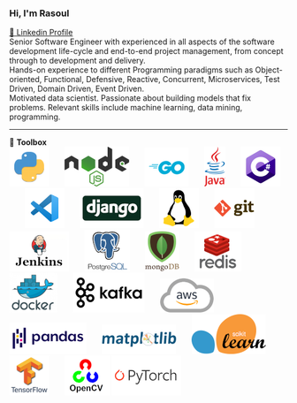 ### Hi, I'm Rasoul
[🔷 Linkedin Profile](https://www.linkedin.com/in/rasoulkhaksari)
<br>
Senior Software Engineer with experienced in all aspects of the software development life-cycle and end-to-end project management, from concept through to development and delivery.<br>
Hands-on experience to different Programming paradigms such as Object-oriented, Functional, Defensive, Reactive, Concurrent,
Microservices, Test Driven, Domain Driven, Event Driven.<br>
Motivated data scientist. Passionate about building models that fix problems. Relevant skills include machine learning, data mining, programming.

---


💼 **Toolbox**
<br>
![python](python.png)  ![nodejs](nodejs2.png)  ![golang](go72.png)  ![java](Java10.png)  ![csharp](csharp.png)  ![vscode](vscode.png)  ![django](django.jpg)  ![linux](linux.png)  ![git](git.png)  ![jenkins](jenkins.jpg)  ![postgresql](postgresql.png)  ![mongodb](mongodb2.png)  ![redis](redis2.png)  ![docker](docker.png)  ![kafka](kafka.png)  ![AWS](aws2.png)  ![pandas](pandas3.png)  ![matplotlib](matplotlib.png)  ![scikitlearn](scikitlearn.png)  ![tensorflow](tensorflow.png)  ![opencv](opencv.png) ![pytorch](pytorch.png)

<!--
<img src="toolbox.png" style="vertical-align: middle;" />**Toolbox**
![tool box](toolbox.png) **Toolbox**
**rasoulkhaksari/rasoulkhaksari** is a ✨ _special_ ✨ repository because its `README.md` (this file) appears on your GitHub profile.

Here are some ideas to get you started:

- 🔭 I’m currently working on ...
- 🌱 I’m currently learning ...
- 👯 I’m looking to collaborate on ...
- 🤔 I’m looking for help with ...
- 💬 Ask me about ...
- 📫 How to reach me: ...
- 😄 Pronouns: ...
- ⚡ Fun fact: ...
-->
